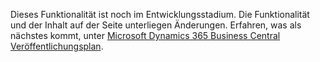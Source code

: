 Dieses Funktionalität ist noch im Entwicklungsstadium. Die Funktionalität und der Inhalt auf der Seite unterliegen Änderungen. Erfahren, was als nächstes kommt, unter [Microsoft Dynamics 365 Business Central Veröffentlichungsplan](https://go.microsoft.com/fwlink/?linkid=2047422).
